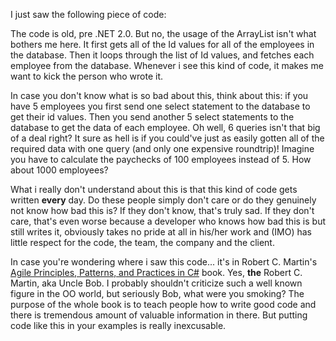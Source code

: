 I just saw the following piece of code:

<script src="https://gist.github.com/3684099.js?file=s1.cs"></script>

The code is old, pre .NET 2.0.  But no, the usage of the ArrayList isn't what bothers me here.  It first gets all of the Id values for all of the employees in the database.  Then it loops through the list of Id values, and fetches each employee from the database.  Whenever i see this kind of code, it makes me want to kick the person who wrote it.  

In case you don't know what is so bad about this, think about this: if you have 5 employees you first send one select statement to the database to get their id values.  Then you send another 5 select statements to the database to get the data of each employee.  Oh well, 6 queries isn't that big of a deal right? It sure as hell is if you could've just as easily gotten all of the required data with one query (and only one expensive roundtrip)!  Imagine you have to calculate the paychecks of 100 employees instead of 5.  How about 1000 employees? 

What i really don't understand about this is that this kind of code gets written <strong>every</strong> day.  Do these people simply don't care or do they genuinely not know how bad this is?  If they don't know, that's truly sad.  If they don't care, that's even worse because a developer who knows how bad this is but still writes it, obviously takes no pride at all in his/her work and (IMO) has little respect for the code, the team, the company and the client.

In case you're wondering where i saw this code... it's in Robert C. Martin's <a href="http://www.amazon.com/Principles-Patterns-Practices-Robert-Martin/dp/0131857258/ref=pd_bbs_sr_1?ie=UTF8&s=books&qid=1227365619&sr=8-1">Agile Principles, Patterns, and Practices in C#</a> book.  Yes, <strong>the</strong> Robert C. Martin, aka Uncle Bob.  I probably shouldn't criticize such a well known figure in the OO world, but seriously Bob, what were you smoking? The purpose of the whole book is to teach people how to write good code and there is tremendous amount of valuable information in there.  But putting code like this in your examples is really inexcusable.